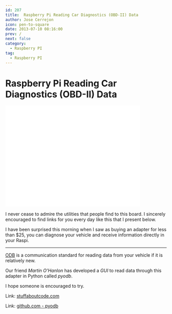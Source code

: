 ```yaml
---
id: 207
title:  Raspberry Pi Reading Car Diagnostics (OBD-II) Data
author: Jose Cerrejon
icon: pen-to-square
date: 2013-07-10 08:16:00
prev: /
next: false
category:
  - Raspberry PI
tag:
  - Raspberry PI
---
```


#  Raspberry Pi Reading Car Diagnostics (OBD-II) Data

<iframe width="420" height="315" src="//www.youtube.com/embed/UdYVlgv5D3Q" frameborder="0" allowfullscreen></iframe>

I never cease to admire the utilities that people find to this board. I sincerely encouraged to find links for you every day like this that I present below.

I have been surprised this morning when I saw as buying an adapter for less than $25, you can diagnose your vehicle and receive information directly in your Raspi.

- - -
[ODB](http://en.wikipedia.org/wiki/On-board_diagnostics) is a communication standard for reading data from your vehicle if it is relatively new.

Our friend *Martin O'Hanlon* has developed a *GUI* to read data through this adapter in Python called *pyodb*.

I hope someone is encouraged to try.

Link: [stuffaboutcode.com](http://www.stuffaboutcode.com/2013/07/raspberry-pi-reading-car-obd-ii-data.html)

Link: [github.com - pyodb](https://github.com/peterh/pyobd)